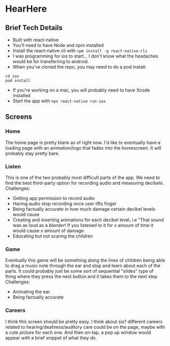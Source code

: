 # HearHere

## Brief Tech Details
* Built with react-native
* You'll need to have Node and npm installed
* Install the react-native cli with `npm install -g react-native-cli`
* I was programming for ios to start... I don't know what the headaches would be for transferring to android.
* When you've cloned the repo, you may need to do a pod install:
```
cd ios
pod install
```
* If you're working on a mac, you will probably need to have Xcode installed
* Start the app with `npx react-native run-ios`

## Screens

### Home
The home page is pretty blank as of right now. I'd like to eventually have a loading page with an animation/logo that fades into the homescreen. 
It will probably stay pretty bare.

### Listen
This is one of the two probably most difficult parts of the app. We need to find the best third-party option for recording audio and measuring decibels.
Challenges:
* Getting app permission to record audio
* Having audio stop recording once user lifts finger
* Being factually accurate in how much damage certain decibel levels would cause
* Creating and inserting animations for each decibel level, i.e "That sound was as loud as a *blender*! If you listened to it for *x* amount of time it would cause *x* amount of damage
* Educating but not scaring the children

### Game
Eventually this game will be something along the lines of children being able to drag a music note through the ear and stop and learn about each of the parts. 
It could probably just be some sort of sequential "slides" type of thing where they press the next button and it takes them to the next step
Challenges:
* Animating the ear
* Being factually accurate

### Careers
I think this screen should be pretty easy. I think about six? different careers related to hearing/deafness/auditory care could be on the page, maybe with a cute picture for each one. 
And then on-tap, a pop up window would appear with a brief snippet of what they do.
